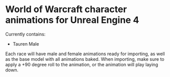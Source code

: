 World of Warcraft character animations for Unreal Engine 4
=====

Currently contains: 
* Tauren Male

Each race will have male and female animations ready for importing, as well as the base model with all animations baked.
When importing, make sure to apply a +90 degree roll to the animation, or the animation will play laying down.